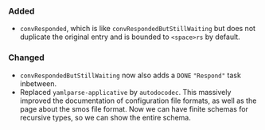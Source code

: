 ### Added

* `convResponded`, which is like `convRespondedButStillWaiting` but does not duplicate the original entry and is bounded to `<space>rs` by default.

### Changed

* `convRespondedButStillWaiting` now also adds a `DONE` `"Respond"` task inbetween.
* Replaced `yamlparse-applicative` by `autodocodec`.
  This massively improved the documentation of configuration file formats, as well as the page about the smos file format.
  Now we can have finite schemas for recursive types, so we can show the entire schema.
